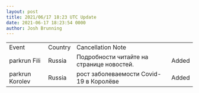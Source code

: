 ```yaml
---
layout: post
title: 2021/06/17 18:23 UTC Update
date: 2021-06-17 18:23:54 0000
author: Josh Brunning
---
```


<table style='width: 100%'>
    <tr>
        <td>Event</td>
        <td>Country</td>
        <td>Cancellation Note</td>
        <td></td>
    </tr>
    <tr>
        <td>parkrun Fili</td>
        <td>Russia</td>
        <td>Подробности читайте на странице новостей.</td>
        <td>Added</td>
    </tr>
    <tr>
        <td>parkrun Korolev</td>
        <td>Russia</td>
        <td>рост заболеваемости Covid-19 в Королёве</td>
        <td>Added</td>
    </tr>
